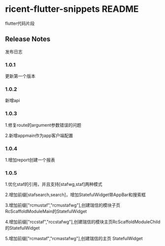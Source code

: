 # ricent-flutter-snippets README

flutter代码片段

## Release Notes

发布日志

### 1.0.1

更新第一个版本

### 1.0.2

新增api

### 1.0.3
1.修复route的argument参数错误的问题

2.新增appmain作为app客户端配置

### 1.0.4
1.增加report创建一个报表

### 1.0.5
1.优化staf的引用，并且支持[stafwg,staf]两种模式

2.增加前缀[stafsearch,search]，增加StatefulWidget带AppBar和搜索框

3.增加前缀["rcmustaf","rcmustafwg"],创建瑞信的模块子页RcScaffoldModuleMain的StatefulWidget

4.增加前缀["rccstaf","rccstafwg"],创建瑞信的模块主页RcScaffoldModuleChild的StatefulWidget

5.增加前缀["rcmastaf","rcmastafwg"],创建瑞信的主页 StatefulWidget